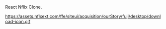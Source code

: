 React Nflix Clone.

https://assets.nflxext.com/ffe/siteui/acquisition/ourStory/fuji/desktop/download-icon.gif